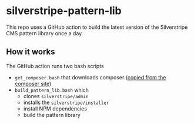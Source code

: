 # silverstripe-pattern-lib

This repo uses a GitHub action to build the latest version of the Silverstripe CMS pattern library once a day.

## How it works

The GitHub action runs two bash scripts
- `get_composer.bash` that downloads composer ([copied from the composer site](https://getcomposer.org/doc/faqs/how-to-install-composer-programmatically.md))
- `build_pattern_lib.bash` which
  - clones `silverstripe/admin`
  - installs the `silverstripe/installer`
  - install NPM dependencies
  - build the pattern library
